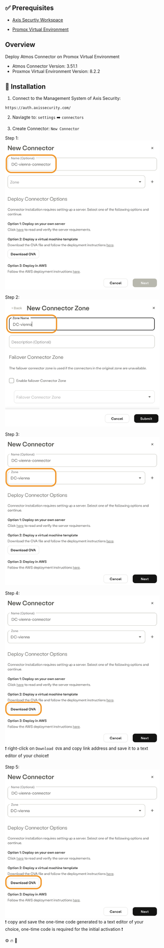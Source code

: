 [Promox Virtual Environment]: https://www.proxmox.com/en/
[Axis Security]: https://www.axissecurity.com/schedule-a-demo/
[Axis Securtiy Workspace]: https://auth.axissecurity.com/

## ✅ Prerequisites

- [Axis Securtiy Workspace]

- [Promox Virtual Environment]

## Overview

Deploy Atmos Connector on Promox Virtual Environment
- Atmos Connector Version: 3.51.1
- Proxmox Virtual Environment Version: 8.2.2

## 🚀 Installation

1) Connect to the Management System of Axis Security:

```text
https://auth.axissecurity.com/
```

2) Naviagte to:
`settings` ➡️ `connectors` 

3) Create Connector:
`New Connector`

Step 1:
![Step 1](./images/new-connector-1.png)

Step 2:
![Step 2](./images/new-connector-2.png)

Step 3:
![Step 3](./images/new-connector-3.png)

Step 4:
![Step 4](./images/new-connector-4.png)
❗ right-click on `Download OVA` and copy link address and save it to a text editor of your choice❗

Step 5:
![Step 5](./images/new-connector-4.png)
❗ copy and save the one-time code generated to a text editor of your choice, one-time code is required for the initial activation ❗


⚙️ 🔥 🔨 